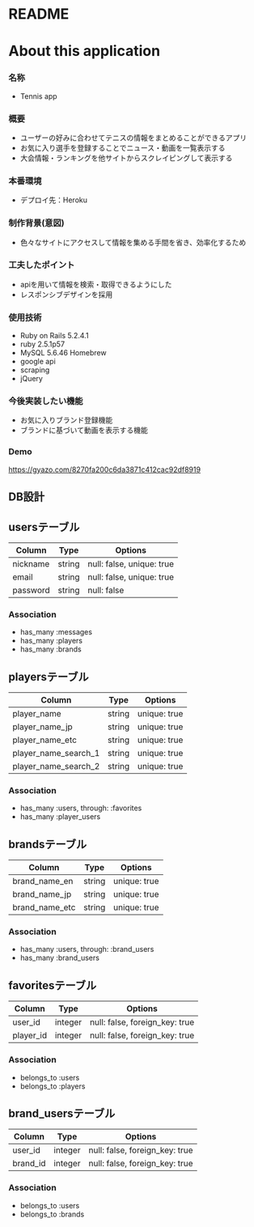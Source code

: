 # README


# About this application
### 名称
- Tennis app

### 概要
- ユーザーの好みに合わせてテニスの情報をまとめることができるアプリ
- お気に入り選手を登録することでニュース・動画を一覧表示する
- 大会情報・ランキングを他サイトからスクレイピングして表示する

### 本番環境
- デプロイ先：Heroku

### 制作背景(意図)
- 色々なサイトにアクセスして情報を集める手間を省き、効率化するため

### 工夫したポイント
- apiを用いて情報を検索・取得できるようにした
- レスポンシブデザインを採用

### 使用技術
- Ruby on Rails 5.2.4.1
- ruby 2.5.1p57
- MySQL 5.6.46 Homebrew
- google api
- scraping
- jQuery

### 今後実装したい機能
- お気に入りブランド登録機能
- ブランドに基づいて動画を表示する機能


### Demo
https://gyazo.com/8270fa200c6da3871c412cac92df8919


##  DB設計

## usersテーブル
|Column|Type|Options|
|------|----|-------|
|nickname|string|null: false, unique: true|
|email|string|null: false, unique: true|
|password|string|null: false|
### Association
- has_many :messages
- has_many :players
- has_many :brands


## playersテーブル
|Column|Type|Options|
|------|----|-------|
|player_name|string|unique: true|
|player_name_jp|string|unique: true|
|player_name_etc|string|unique: true|
|player_name_search_1|string|unique: true|
|player_name_search_2|string|unique: true|
### Association
- has_many :users, through: :favorites
- has_many :player_users


## brandsテーブル
|Column|Type|Options|
|------|----|-------|
|brand_name_en|string|unique: true|
|brand_name_jp|string|unique: true|
|brand_name_etc|string|unique: true|
### Association
- has_many :users, through: :brand_users
- has_many :brand_users


## favoritesテーブル
|Column|Type|Options|
|------|----|-------|
|user_id|integer|null: false, foreign_key: true|
|player_id|integer|null: false, foreign_key: true|
### Association
- belongs_to :users
- belongs_to :players


## brand_usersテーブル
|Column|Type|Options|
|------|----|-------|
|user_id|integer|null: false, foreign_key: true|
|brand_id|integer|null: false, foreign_key: true|
### Association
- belongs_to :users
- belongs_to :brands

